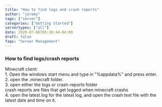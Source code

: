 ```yaml
---
title: "How to find logs and crash reports"
author: "jeremy"
tags: ["server"]
categories: ["Getting Started"]
servertypes: ["all"]
date: 2020-07-06T05:38:44-04:00
draft: false
faqs: "Server Management"
---
```



### How to find logs/crash reports

Minecraft client:
<br> 1. Open the windows start menu and type in "%appdata%" and press enter.
<br> 2. open the .minecraft folder.
<br> 3. open either the logs or crash-reports folder
<br>    crash reports are files that get logged when minecraft crashs
<br> 4. open the latest.log for the latest log, and open the crash text file with the latest date and time on it.